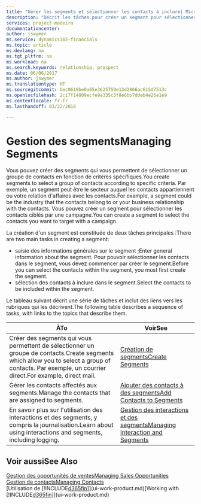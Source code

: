 ```yaml
---
title: "Gérer les segments et sélectionner les contacts à inclure| Microsoft Docs"
description: "Décrit les tâches pour créer un segment pour sélectionner un groupe de contacts en fonction de critères spécifiques, par exemple, les contacts dans un secteur que vous souhaitez cibler."
services: project-madeira
documentationcenter: 
author: jswymer
ms.service: dynamics365-financials
ms.topic: article
ms.devlang: na
ms.tgt_pltfrm: na
ms.workload: na
ms.search.keywords: relationship, prospect
ms.date: 06/06/2017
ms.author: jswymer
ms.translationtype: HT
ms.sourcegitcommit: bec0619be0a65e3625759e13d2866ac615d7513c
ms.openlocfilehash: 2c17f14809ecfe9a335c3f8e6bb7ddeb4e26e1e9
ms.contentlocale: fr-fr
ms.lasthandoff: 03/22/2018

---
```

# <a name="managing-segments"></a><span data-ttu-id="6da7c-103">Gestion des segments</span><span class="sxs-lookup"><span data-stu-id="6da7c-103">Managing Segments</span></span>
<span data-ttu-id="6da7c-104">Vous pouvez créer des segments qui vous permettent de sélectionner un groupe de contacts en fonction de critères spécifiques.</span><span class="sxs-lookup"><span data-stu-id="6da7c-104">You create segments to select a group of contacts according to specific criteria.</span></span> <span data-ttu-id="6da7c-105">Par exemple, un segment peut être le secteur auquel les contacts appartiennent ou votre relation d'affaires avec les contacts.</span><span class="sxs-lookup"><span data-stu-id="6da7c-105">For example, a segment could be the industry that the contacts belong to or your business relationship with the contacts.</span></span> <span data-ttu-id="6da7c-106">Vous pouvez créer un segment pour sélectionner les contacts ciblés par une campagne.</span><span class="sxs-lookup"><span data-stu-id="6da7c-106">You can create a segment to select the contacts you want to target with a campaign.</span></span>

<span data-ttu-id="6da7c-107">La création d'un segment est constituée de deux tâches principales :</span><span class="sxs-lookup"><span data-stu-id="6da7c-107">There are two main tasks in creating a segment:</span></span>

* <span data-ttu-id="6da7c-108">saisie des informations générales sur le segment ;</span><span class="sxs-lookup"><span data-stu-id="6da7c-108">Enter general information about the segment.</span></span> <span data-ttu-id="6da7c-109">Pour pouvoir sélectionner les contacts dans le segment, vous devez commencer par créer le segment.</span><span class="sxs-lookup"><span data-stu-id="6da7c-109">Before you can select the contacts within the segment, you must first create the segment.</span></span>
* <span data-ttu-id="6da7c-110">sélection des contacts à inclure dans le segment.</span><span class="sxs-lookup"><span data-stu-id="6da7c-110">Select the contacts to be included within the segment.</span></span>

<span data-ttu-id="6da7c-111">Le tableau suivant décrit une série de tâches et inclut des liens vers les rubriques qui les décrivent.</span><span class="sxs-lookup"><span data-stu-id="6da7c-111">The following table describes a sequence of tasks, with links to the topics that describe them.</span></span> 

| <span data-ttu-id="6da7c-112">À</span><span class="sxs-lookup"><span data-stu-id="6da7c-112">To</span></span> | <span data-ttu-id="6da7c-113">Voir</span><span class="sxs-lookup"><span data-stu-id="6da7c-113">See</span></span> |
| --- | --- |
| <span data-ttu-id="6da7c-114">Créer des segments qui vous permettent de sélectionner un groupe de contacts.</span><span class="sxs-lookup"><span data-stu-id="6da7c-114">Create segments which allow you to select a group of contacts.</span></span> <span data-ttu-id="6da7c-115">Par exemple, un courrier direct.</span><span class="sxs-lookup"><span data-stu-id="6da7c-115">For example, direct mail.</span></span> |[<span data-ttu-id="6da7c-116">Création de segments</span><span class="sxs-lookup"><span data-stu-id="6da7c-116">Create Segments</span></span>](marketing-how-create-segment.md) |
| <span data-ttu-id="6da7c-117">Gérer les contacts affectés aux segments.</span><span class="sxs-lookup"><span data-stu-id="6da7c-117">Manage the contacts that are assigned to segments.</span></span> |[<span data-ttu-id="6da7c-118">Ajouter des contacts à des segments</span><span class="sxs-lookup"><span data-stu-id="6da7c-118">Add Contacts to Segments</span></span>](marketing-add-contact-segment.md) |
| <span data-ttu-id="6da7c-119">En savoir plus sur l'utilisation des interactions et des segments, y compris la journalisation.</span><span class="sxs-lookup"><span data-stu-id="6da7c-119">Learn about using interactions and segments, including logging.</span></span> |[<span data-ttu-id="6da7c-120">Gestion des interactions et des segments</span><span class="sxs-lookup"><span data-stu-id="6da7c-120">Managing Interaction and Segments</span></span>](marketing-interaction-segments.md) |

## <a name="see-also"></a><span data-ttu-id="6da7c-121">Voir aussi</span><span class="sxs-lookup"><span data-stu-id="6da7c-121">See Also</span></span>
[<span data-ttu-id="6da7c-122">Gestion des opportunités de ventes</span><span class="sxs-lookup"><span data-stu-id="6da7c-122">Managing Sales Opportunities</span></span>](marketing-manage-sales-opportunities.md)  
[<span data-ttu-id="6da7c-123">Gestion de contacts</span><span class="sxs-lookup"><span data-stu-id="6da7c-123">Managing Contacts</span></span>](marketing-contacts.md)  
<span data-ttu-id="6da7c-124">[Utilisation de [!INCLUDE[d365fin](includes/d365fin_md.md)]](ui-work-product.md)</span><span class="sxs-lookup"><span data-stu-id="6da7c-124">[Working with [!INCLUDE[d365fin](includes/d365fin_md.md)]](ui-work-product.md)</span></span>

